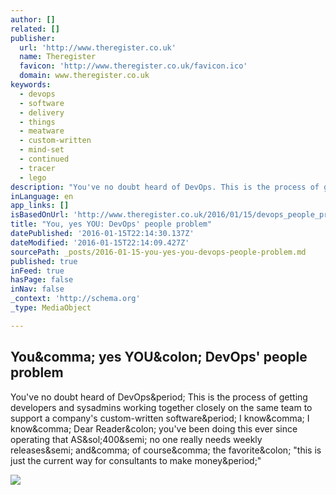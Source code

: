```yaml
---
author: []
related: []
publisher:
  url: 'http://www.theregister.co.uk'
  name: Theregister
  favicon: 'http://www.theregister.co.uk/favicon.ico'
  domain: www.theregister.co.uk
keywords:
  - devops
  - software
  - delivery
  - things
  - meatware
  - custom-written
  - mind-set
  - continued
  - tracer
  - lego
description: "You've no doubt heard of DevOps. This is the process of getting developers and sysadmins working together closely on the same team to support a company's custom-written software. I know, I know, Dear Reader: you've been doing this ever since operating that AS/400; no one really needs weekly releases; and, of course, the favorite: \"this is just the current way for consultants to make money.\""
inLanguage: en
app_links: []
isBasedOnUrl: 'http://www.theregister.co.uk/2016/01/15/devops_people_problem/'
title: "You, yes YOU: DevOps' people problem"
datePublished: '2016-01-15T22:14:30.137Z'
dateModified: '2016-01-15T22:14:09.427Z'
sourcePath: _posts/2016-01-15-you-yes-you-devops-people-problem.md
published: true
inFeed: true
hasPage: false
inNav: false
_context: 'http://schema.org'
_type: MediaObject

---
```

<article style=""><h1>You&amp;comma; yes YOU&amp;colon; DevOps' people problem</h1><p>You've no doubt heard of DevOps&amp;period; This is the process of getting developers and sysadmins working together closely on the same team to support a company's custom-written software&amp;period; I know&amp;comma; I know&amp;comma; Dear Reader&amp;colon; you've been doing this ever since operating that AS&amp;sol;400&amp;semi; no one really needs weekly releases&amp;semi; and&amp;comma; of course&amp;comma; the favorite&amp;colon; "this is just the current way for consultants to make money&amp;period;"</p><img src="https://regmedia.co.uk/2016/01/13/baldie_selfie_image_via_shutterstock.jpg?x=1200&amp;y=794" /></article>